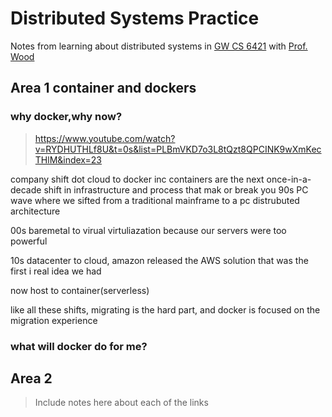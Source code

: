 # Distributed Systems Practice
Notes from learning about distributed systems in [GW CS 6421](https://gwdistsys18.github.io/) with [Prof. Wood](https://faculty.cs.gwu.edu/timwood/)

## Area 1 container and dockers
### why docker,why now?
> https://www.youtube.com/watch?v=RYDHUTHLf8U&t=0s&list=PLBmVKD7o3L8tQzt8QPCINK9wXmKecTHlM&index=23

company shift
dot cloud to docker inc
containers are the next once-in-a-decade shift in infrastructure and process that mak or break you
90s PC wave where we sifted from a traditional mainframe to a pc distrubuted architecture 

00s baremetal to virual  virtuliazation because our servers were too powerful 

10s datacenter to cloud, amazon released the AWS solution that was the first i real idea we had

now host to container(serverless)

like all these shifts, migrating is the hard part, and docker is focused on the migration experience

### what will docker do for me?



## Area 2
> Include notes here about each of the links
